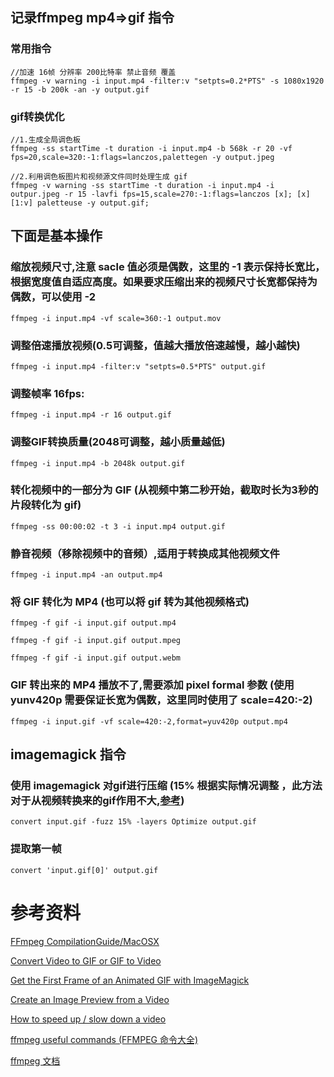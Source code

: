 ## 记录ffmpeg mp4=>gif 指令

### 常用指令

```
//加速 16帧 分辨率 200比特率 禁止音频 覆盖
ffmpeg -v warning -i input.mp4 -filter:v "setpts=0.2*PTS" -s 1080x1920 -r 15 -b 200k -an -y output.gif
```

### gif转换优化

```
//1.生成全局调色板
ffmpeg -ss startTime -t duration -i input.mp4 -b 568k -r 20 -vf fps=20,scale=320:-1:flags=lanczos,palettegen -y output.jpeg

//2.利用调色板图片和视频源文件同时处理生成 gif
ffmpeg -v warning -ss startTime -t duration -i input.mp4 -i outpur.jpeg -r 15 -lavfi fps=15,scale=270:-1:flags=lanczos [x]; [x][1:v] paletteuse -y output.gif;
```

## 下面是基本操作

### 缩放视频尺寸,注意 sacle 值必须是偶数，这里的 -1 表示保持长宽比，根据宽度值自适应高度。如果要求压缩出来的视频尺寸长宽都保持为偶数，可以使用 -2
```
ffmpeg -i input.mp4 -vf scale=360:-1 output.mov
```

### 调整倍速播放视频(0.5可调整，值越大播放倍速越慢，越小越快)
```
ffmpeg -i input.mp4 -filter:v "setpts=0.5*PTS" output.gif
```

### 调整帧率 16fps:
```
ffmpeg -i input.mp4 -r 16 output.gif
```

### 调整GIF转换质量(2048可调整，越小质量越低)
```
ffmpeg -i input.mp4 -b 2048k output.gif
```

### 转化视频中的一部分为 GIF (从视频中第二秒开始，截取时长为3秒的片段转化为 gif)
```
ffmpeg -ss 00:00:02 -t 3 -i input.mp4 output.gif
```

### 静音视频（移除视频中的音频）,适用于转换成其他视频文件
```
ffmpeg -i input.mp4 -an output.mp4
```

### 将 GIF 转化为 MP4 (也可以将 gif 转为其他视频格式)
```
ffmpeg -f gif -i input.gif output.mp4

ffmpeg -f gif -i input.gif output.mpeg

ffmpeg -f gif -i input.gif output.webm
```

### GIF 转出来的 MP4 播放不了,需要添加 pixel formal 参数 (使用 yunv420p 需要保证长宽为偶数，这里同时使用了 scale=420:-2)
```
ffmpeg -i input.gif -vf scale=420:-2,format=yuv420p output.mp4
```

## imagemagick 指令

### 使用 imagemagick 对gif进行压缩 (15% 根据实际情况调整 ，此方法对于从视频转换来的gif作用不大,[参考][0])
```
convert input.gif -fuzz 15% -layers Optimize output.gif
```

### 提取第一帧
```
convert 'input.gif[0]' output.gif
```

# **参考资料**

[FFmpeg CompilationGuide/MacOSX][1]

[Convert Video to GIF or GIF to Video][2]

[Get the First Frame of an Animated GIF with ImageMagick][3]

[Create an Image Preview from a Video][4]

[How to speed up / slow down a video][5]

[ffmpeg useful commands (FFMPEG 命令大全)][6]

[ffmpeg 文档][7]

[0]: https://segmentfault.com/a/1190000000436384
[1]: https://trac.ffmpeg.org/wiki/CompilationGuide/MacOSX
[2]: http://davidwalsh.name/convert-video-gif
[3]: http://davidwalsh.name/first-frame-animated-gif
[4]: http://davidwalsh.name/create-image-preview-video
[5]: https://trac.ffmpeg.org/wiki/How%20to%20speed%20up%20/%20slow%20down%20a%20video
[6]: http://siwei.me/blog/posts/ffmpeg-useful-commands
[7]: http://siwei.me/blog/posts/ffmpeg-useful-commands